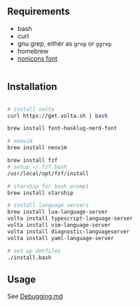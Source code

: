 ## Requirements

- bash
- curl
- gnu grep, either as `grep` or `ggrep`
- homebrew
- [nonicons font](https://github.com/yamatsum/nonicons/blob/master/dist/nonicons.ttf)

```bash
```

## Installation

```bash

# install volta
curl https://get.volta.sh | bash

brew install font-hasklug-nerd-font

# neovim
brew install neovim

brew install fzf
# setup ~/.fzf.bash
/usr/local/opt/fzf/install

# starship for bash prompt
brew install starship

# install language servers
brew install lua-language-server
volta install typescript-language-server
volta install vim-language-server
volta install diagnostic-languageserver
volta install yaml-language-server

# set up dotfiles
./install.bash
```

## Usage

See [Debugging.md](./Debugging.md)
